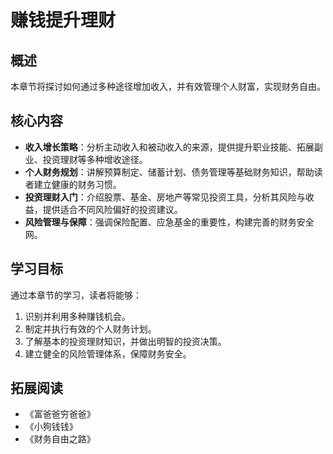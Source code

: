 # 赚钱提升理财

## 概述

本章节将探讨如何通过多种途径增加收入，并有效管理个人财富，实现财务自由。

## 核心内容

- **收入增长策略**：分析主动收入和被动收入的来源，提供提升职业技能、拓展副业、投资理财等多种增收途径。
- **个人财务规划**：讲解预算制定、储蓄计划、债务管理等基础财务知识，帮助读者建立健康的财务习惯。
- **投资理财入门**：介绍股票、基金、房地产等常见投资工具，分析其风险与收益，提供适合不同风险偏好的投资建议。
- **风险管理与保障**：强调保险配置、应急基金的重要性，构建完善的财务安全网。

## 学习目标

通过本章节的学习，读者将能够：

1.  识别并利用多种赚钱机会。
2.  制定并执行有效的个人财务计划。
3.  了解基本的投资理财知识，并做出明智的投资决策。
4.  建立健全的风险管理体系，保障财务安全。

## 拓展阅读

- 《富爸爸穷爸爸》
- 《小狗钱钱》
- 《财务自由之路》


